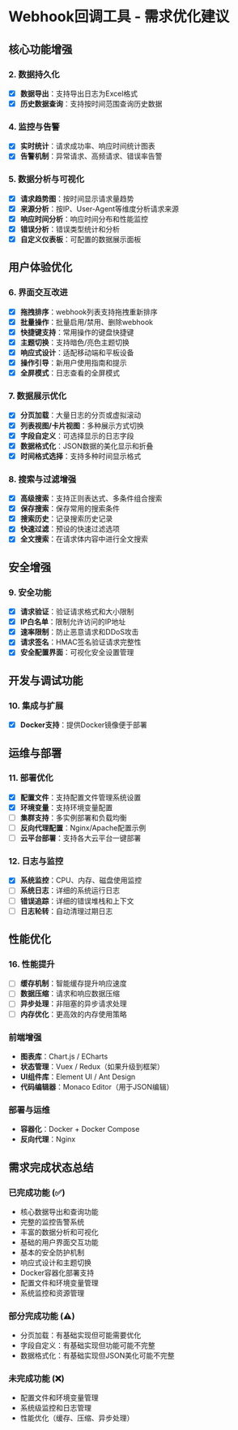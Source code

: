 # Webhook回调工具 - 需求优化建议

## 核心功能增强

### 2. 数据持久化
- [x] **数据导出**：支持导出日志为Excel格式
- [x] **历史数据查询**：支持按时间范围查询历史数据

### 4. 监控与告警
- [x] **实时统计**：请求成功率、响应时间统计图表
- [x] **告警机制**：异常请求、高频请求、错误率告警

### 5. 数据分析与可视化
- [x] **请求趋势图**：按时间显示请求量趋势
- [x] **来源分析**：按IP、User-Agent等维度分析请求来源
- [x] **响应时间分析**：响应时间分布和性能监控
- [x] **错误分析**：错误类型统计和分析
- [x] **自定义仪表板**：可配置的数据展示面板

## 用户体验优化

### 6. 界面交互改进
- [x] **拖拽排序**：webhook列表支持拖拽重新排序
- [x] **批量操作**：批量启用/禁用、删除webhook
- [x] **快捷键支持**：常用操作的键盘快捷键
- [x] **主题切换**：支持暗色/亮色主题切换
- [x] **响应式设计**：适配移动端和平板设备
- [x] **操作引导**：新用户使用指南和提示
- [x] **全屏模式**：日志查看的全屏模式

### 7. 数据展示优化
- [x] **分页加载**：大量日志的分页或虚拟滚动
- [x] **列表视图/卡片视图**：多种展示方式切换
- [x] **字段自定义**：可选择显示的日志字段
- [x] **数据格式化**：JSON数据的美化显示和折叠
- [x] **时间格式选择**：支持多种时间显示格式

### 8. 搜索与过滤增强
- [x] **高级搜索**：支持正则表达式、多条件组合搜索
- [x] **保存搜索**：保存常用的搜索条件
- [x] **搜索历史**：记录搜索历史记录
- [x] **快速过滤**：预设的快速过滤选项
- [x] **全文搜索**：在请求体内容中进行全文搜索

## 安全增强

### 9. 安全功能
- [x] **请求验证**：验证请求格式和大小限制
- [x] **IP白名单**：限制允许访问的IP地址
- [x] **速率限制**：防止恶意请求和DDoS攻击
- [x] **请求签名**：HMAC签名验证请求完整性
- [x] **安全配置界面**：可视化安全设置管理

## 开发与调试功能

### 10. 集成与扩展
- [x] **Docker支持**：提供Docker镜像便于部署

## 运维与部署

### 11. 部署优化
- [x] **配置文件**：支持配置文件管理系统设置
- [x] **环境变量**：支持环境变量配置
- [ ] **集群支持**：多实例部署和负载均衡
- [ ] **反向代理配置**：Nginx/Apache配置示例
- [ ] **云平台部署**：支持各大云平台一键部署

### 12. 日志与监控
- [x] **系统监控**：CPU、内存、磁盘使用监控
- [ ] **系统日志**：详细的系统运行日志
- [ ] **错误追踪**：详细的错误堆栈和上下文
- [ ] **日志轮转**：自动清理过期日志

## 性能优化

### 16. 性能提升
- [ ] **缓存机制**：智能缓存提升响应速度
- [ ] **数据压缩**：请求和响应数据压缩
- [ ] **异步处理**：非阻塞的异步请求处理
- [ ] **内存优化**：更高效的内存使用策略

### 前端增强
- **图表库**：Chart.js / ECharts
- **状态管理**：Vuex / Redux（如果升级到框架）
- **UI组件库**：Element UI / Ant Design
- **代码编辑器**：Monaco Editor（用于JSON编辑）

### 部署与运维
- **容器化**：Docker + Docker Compose
- **反向代理**：Nginx

## 需求完成状态总结

### 已完成功能 (✅)
- 核心数据导出和查询功能
- 完整的监控告警系统
- 丰富的数据分析和可视化
- 基础的用户界面交互功能
- 基本的安全防护机制
- 响应式设计和主题切换
- Docker容器化部署支持
- 配置文件和环境变量管理
- 系统监控和资源管理

### 部分完成功能 (⚠️)
- 分页加载：有基础实现但可能需要优化
- 字段自定义：有基础实现但功能可能不完整
- 数据格式化：有基础实现但JSON美化可能不完整

### 未完成功能 (❌)
- 配置文件和环境变量管理
- 系统级监控和日志管理
- 性能优化（缓存、压缩、异步处理）
